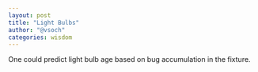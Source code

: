 ```yaml
---
layout: post
title: "Light Bulbs"
author: "@vsoch"
categories: wisdom
---
```


One could predict light bulb age based on bug accumulation in the fixture.
